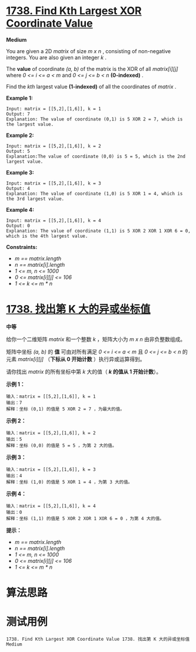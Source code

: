 # [1738. Find Kth Largest XOR Coordinate Value][enTitle]

**Medium**

You are given a 2D  *matrix*  of size  *m x n* , consisting of non-negative integers. You are also given an integer  *k* .

The **value**  of coordinate  *(a, b)*  of the matrix is the XOR of all  *matrix[i][j]*  where  *0 <= i <= a < m*  and  *0 <= j <= b < n*  **(0-indexed)** .

Find the  *kth*  largest value **(1-indexed)**  of all the coordinates of  *matrix* .



**Example 1:** 

```
Input: matrix = [[5,2],[1,6]], k = 1
Output: 7
Explanation: The value of coordinate (0,1) is 5 XOR 2 = 7, which is the largest value.
```

**Example 2:** 

```
Input: matrix = [[5,2],[1,6]], k = 2
Output: 5
Explanation:The value of coordinate (0,0) is 5 = 5, which is the 2nd largest value.
```

**Example 3:** 

```
Input: matrix = [[5,2],[1,6]], k = 3
Output: 4
Explanation: The value of coordinate (1,0) is 5 XOR 1 = 4, which is the 3rd largest value.
```

**Example 4:** 

```
Input: matrix = [[5,2],[1,6]], k = 4
Output: 0
Explanation: The value of coordinate (1,1) is 5 XOR 2 XOR 1 XOR 6 = 0, which is the 4th largest value.
```



**Constraints:** 

-  *m == matrix.length*  
-  *n == matrix[i].length*  
-  *1 <= m, n <= 1000*  
-  *0 <= matrix[i][j] <= 106*  
-  *1 <= k <= m * n* 


# [1738. 找出第 K 大的异或坐标值][cnTitle]

**中等**

给你一个二维矩阵  *matrix*  和一个整数  *k*  ，矩阵大小为  *m x n*  由非负整数组成。

矩阵中坐标  *(a, b)*  的 **值**  可由对所有满足  *0 <= i <= a < m*  且  *0 <= j <= b < n*  的元素  *matrix[i][j]* （**下标从 0 开始计数** ）执行异或运算得到。

请你找出  *matrix*  的所有坐标中第  *k*  大的值（<strong> *k*  的值从 1 开始计数</strong>）。



**示例 1：** 

```
输入：matrix = [[5,2],[1,6]], k = 1
输出：7
解释：坐标 (0,1) 的值是 5 XOR 2 = 7 ，为最大的值。
```

**示例 2：** 

```
输入：matrix = [[5,2],[1,6]], k = 2
输出：5
解释：坐标 (0,0) 的值是 5 = 5 ，为第 2 大的值。
```

**示例 3：** 

```
输入：matrix = [[5,2],[1,6]], k = 3
输出：4
解释：坐标 (1,0) 的值是 5 XOR 1 = 4 ，为第 3 大的值。
```

**示例 4：** 

```
输入：matrix = [[5,2],[1,6]], k = 4
输出：0
解释：坐标 (1,1) 的值是 5 XOR 2 XOR 1 XOR 6 = 0 ，为第 4 大的值。
```



**提示：** 

-  *m == matrix.length*  
-  *n == matrix[i].length*  
-  *1 <= m, n <= 1000*  
-  *0 <= matrix[i][j] <= 106*  
-  *1 <= k <= m * n* 




# 算法思路

# 测试用例
```
1738. Find Kth Largest XOR Coordinate Value 1738. 找出第 K 大的异或坐标值 Medium
```

[enTitle]: https://leetcode.com/problems/find-kth-largest-xor-coordinate-value/
[cnTitle]: https://leetcode-cn.com/problems/find-kth-largest-xor-coordinate-value/
